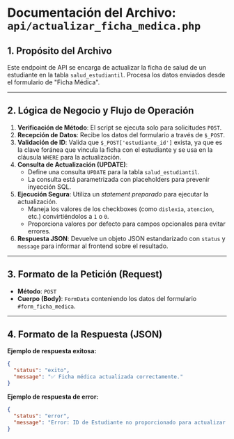 # Documentación del Archivo: `api/actualizar_ficha_medica.php`

## 1. Propósito del Archivo

Este endpoint de API se encarga de actualizar la ficha de salud de un estudiante en la tabla `salud_estudiantil`. Procesa los datos enviados desde el formulario de "Ficha Médica".

---

## 2. Lógica de Negocio y Flujo de Operación

1.  **Verificación de Método**: El script se ejecuta solo para solicitudes `POST`.
2.  **Recepción de Datos**: Recibe los datos del formulario a través de `$_POST`.
3.  **Validación de ID**: Valida que `$_POST['estudiante_id']` exista, ya que es la clave foránea que vincula la ficha con el estudiante y se usa en la cláusula `WHERE` para la actualización.
4.  **Consulta de Actualización (UPDATE)**:
    *   Define una consulta `UPDATE` para la tabla `salud_estudiantil`.
    *   La consulta está parametrizada con placeholders para prevenir inyección SQL.
5.  **Ejecución Segura**: Utiliza un *statement preparado* para ejecutar la actualización. 
    *   Maneja los valores de los checkboxes (como `dislexia`, `atencion`, etc.) convirtiéndolos a `1` o `0`.
    *   Proporciona valores por defecto para campos opcionales para evitar errores.
6.  **Respuesta JSON**: Devuelve un objeto JSON estandarizado con `status` y `message` para informar al frontend sobre el resultado.

---

## 3. Formato de la Petición (Request)

*   **Método**: `POST`
*   **Cuerpo (Body)**: `FormData` conteniendo los datos del formulario `#form_ficha_medica`.

---

## 4. Formato de la Respuesta (JSON)

**Ejemplo de respuesta exitosa:**
```json
{
  "status": "exito",
  "message": "✅ Ficha médica actualizada correctamente."
}
```

**Ejemplo de respuesta de error:**
```json
{
  "status": "error",
  "message": "Error: ID de Estudiante no proporcionado para actualizar la ficha."
}
```
